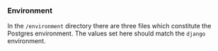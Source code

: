 ### Environment

In the `/environment` directory there are three files which constitute the Postgres environment. The values set here should match the `django` environment.
